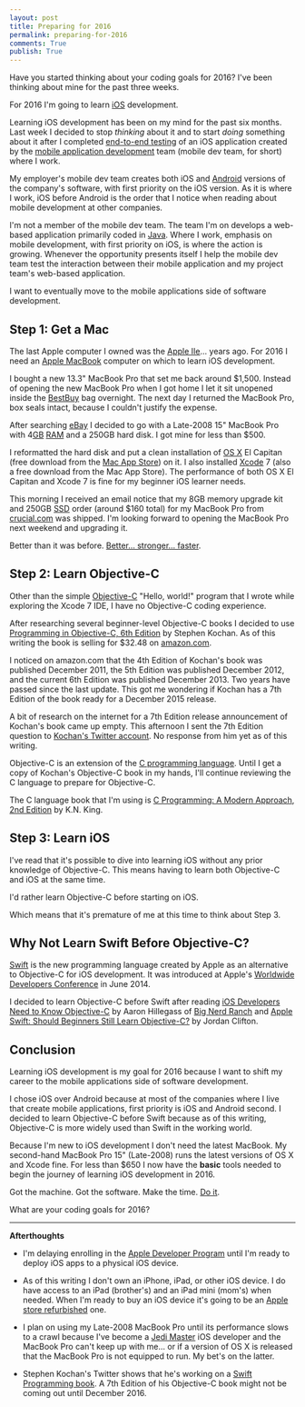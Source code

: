 ```yaml
---
layout: post
title: Preparing for 2016  
permalink: preparing-for-2016
comments: True
publish: True
---
```


Have you started thinking about your coding goals for 2016? I've been thinking about mine for the past three weeks.

For 2016 I'm going to learn [iOS](https://en.wikipedia.org/wiki/IOS) development.

Learning iOS development has been on my mind for the past six months. Last week I decided to stop *thinking* about it and to start *doing* something about it after I completed [end-to-end testing](https://en.wikipedia.org/wiki/Software_testing#System_testing) of an iOS application created by the [mobile application development](https://en.wikipedia.org/wiki/Mobile_application_development) team (mobile dev team, for short) where I work.

My employer's mobile dev team creates both iOS and [Android](https://en.wikipedia.org/wiki/Android_%28operating_system%29) versions of the company's software, with first priority on the iOS version. As it is where I work, iOS before Android is the order that I notice when reading about mobile development at other companies. 

I'm not a member of the mobile dev team. The team I'm on develops a web-based application primarily coded in [Java](https://en.wikipedia.org/wiki/Java_%28programming_language%29). Where I work, emphasis on mobile development, with first priority on iOS, is where the action is growing. Whenever the opportunity presents itself I help the mobile dev team test the interaction between their mobile application and my project team's web-based application.

I want to eventually move to the mobile applications side of software development.  

## Step 1: Get a Mac

The last Apple computer I owned was the [Apple IIe](https://en.wikipedia.org/wiki/Apple_IIe)... years ago. For 2016 I need an [Apple MacBook](https://en.wikipedia.org/wiki/MacBook_family) computer on which to learn iOS development. 

I bought a new 13.3" MacBook Pro that set me back around $1,500. Instead of opening the new MacBook Pro when I got home I let it sit unopened inside the [BestBuy](http://www.bestbuy.com) bag overnight. The next day I returned the MacBook Pro, box seals intact, because I couldn't justify the expense. 

After searching [eBay](http://www.ebay.com) I decided to go with a Late-2008 15" MacBook Pro with 4[GB](https://en.wikipedia.org/wiki/Gigabyte) [RAM](https://en.wikipedia.org/wiki/Random-access_memory) and a 250GB hard disk. I got mine for less than $500.

I reformatted the hard disk and put a clean installation of [OS X](https://en.wikipedia.org/wiki/OS_X) El Capitan (free download from the [Mac App Store](https://www.apple.com/mac/)) on it. I also installed [Xcode](https://en.wikipedia.org/wiki/Xcode) 7 (also a free download from the Mac App Store). The performance of both OS X El Capitan and Xcode 7 is fine for my beginner iOS learner needs.  

This morning I received an email notice that my 8GB memory upgrade kit and 250GB [SSD](https://en.wikipedia.org/wiki/Solid-state_drive) order (around $160 total) for my MacBook Pro from [crucial.com](https://www.crucial.com) was shipped. I'm looking forward to opening the MacBook Pro next weekend and upgrading it.

Better than it was before. [Better... stronger... faster](https://youtu.be/HoLs0V8T5AA).        

## Step 2: Learn Objective-C

Other than the simple [Objective-C](https://en.wikipedia.org/wiki/Objective-C) "Hello, world!" program that I wrote while exploring the Xcode 7 IDE, I have no Objective-C coding experience.

After researching several beginner-level Objective-C books I decided to use [Programming in Objective-C, 6th Edition](http://amzn.to/1lnC748) by Stephen Kochan. As of this writing the book is selling for $32.48 on [amazon.com](http://www.amazon.com).  

I noticed on amazon.com that the 4th Edition of Kochan's book was published December 2011, the 5th Edition was published December 2012, and the current 6th Edition was published December 2013. Two years have passed since the last update. This got me wondering if Kochan has a 7th Edition of the book ready for a December 2015 release. 

A bit of research on the internet for a 7th Edition release announcement of Kochan's book came up empty. This afternoon I sent the 7th Edition question to [Kochan's Twitter account](https://twitter.com/raywritescode/status/670696320777232384). No response from him yet as of this writing.

Objective-C is an extension of the [C programming language](https://en.wikipedia.org/wiki/C_%28programming_language%29). Until I get a copy of Kochan's Objective-C book in my hands, I'll continue reviewing the C language to prepare for Objective-C.

The C language book that I'm using is [C Programming: A Modern Approach, 2nd Edition](http://amzn.to/1lnBJTh) by K.N. King.  

## Step 3: Learn iOS

I've read that it's possible to dive into learning iOS without any prior knowledge of Objective-C. This means having to learn both Objective-C and iOS at the same time.

I'd rather learn Objective-C before starting on iOS.

Which means that it's premature of me at this time to think about Step 3.

## Why Not Learn Swift Before Objective-C?

[Swift](https://en.wikipedia.org/wiki/Swift_%28programming_language%29) is the new programming language created by Apple as an alternative to Objective-C for iOS development. It was introduced at Apple's [Worldwide Developers Conference](https://en.wikipedia.org/wiki/Apple_Worldwide_Developers_Conference) in June 2014.

I decided to learn Objective-C before Swift after reading [iOS Developers Need to Know Objective-C](https://www.bignerdranch.com/blog/ios-developers-need-to-know-objective-c/) by Aaron Hillegass of [Big Nerd Ranch](https://www.bignerdranch.com) and [Apple Swift: Should Beginners Still Learn Objective-C?](http://smashingboxes.com/ideas/apples-swift-should-beginners-still-learn-objective-c) by Jordan Clifton. 

## Conclusion

Learning iOS development is my goal for 2016 because I want to shift my career to the mobile applications side of software development. 

I chose iOS over Android because at most of the companies where I live that create mobile applications, first priority is iOS and Android second. I decided to learn Objective-C before Swift because as of this writing, Objective-C is more widely used than Swift in the working world.

Because I'm new to iOS development I don't need the latest MacBook. My second-hand MacBook Pro 15" (Late-2008) runs the latest versions of OS X and Xcode fine. For less than $650 I now have the **basic** tools needed to begin the journey of learning iOS development in 2016. 

Got the machine. Got the software. Make the time. [Do it](https://youtu.be/VAVLOHbqWd4).

What are your coding goals for 2016?

-----
**Afterthoughts**

* I'm delaying enrolling in the [Apple Developer Program](https://developer.apple.com/programs/) until I'm ready to deploy iOS apps to a physical iOS device.

* As of this writing I don't own an iPhone, iPad, or other iOS device. I do have access to an iPad (brother's) and an iPad mini (mom's) when needed. When I'm ready to buy an iOS device it's going to be an [Apple store refurbished](http://www.apple.com/shop/browse/home/specialdeals) one. 

* I plan on using my Late-2008 MacBook Pro until its performance slows to a crawl because I've become a [Jedi Master](http://starwars.wikia.com/wiki/Jedi_Master) iOS developer and the MacBook Pro can't keep up with me... or if a version of OS X is released that the MacBook Pro is not equipped to run. My bet's on the latter.

* Stephen Kochan's Twitter shows that he's working on a [Swift Programming book](https://twitter.com/sgkochan/status/586360085619675136). A 7th Edition of his Objective-C book might not be coming out until December 2016.
